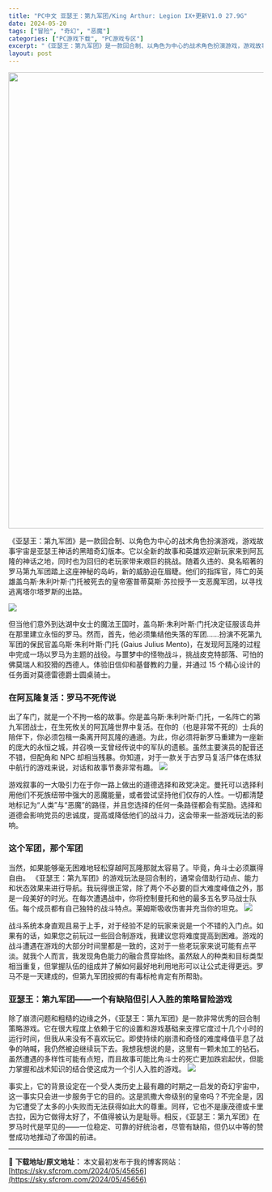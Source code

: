 ```yaml
---
title: "PC中文 亚瑟王：第九军团/King Arthur: Legion IX+更新V1.0 27.9G"
date: 2024-05-20
tags: ["冒险", "奇幻", "恶魔"]
categories: ["PC游戏下载", "PC游戏专区"]
excerpt: "《亚瑟王：第九军团》是一款回合制、以角色为中心的战术角色扮演游戏，游戏故事宇宙是亚瑟王神话的黑暗奇幻版本。它以全新的故事和英雄欢迎新玩家来到阿瓦隆的神话之地，同时也为回归的老玩家带来艰巨的挑战。随着久违的、臭名昭著的罗马第九军团踏上这座神秘的岛屿，新的威胁迫在眉睫。他们的指挥官，阵亡的英雄盖乌斯·朱&hellip;"
layout: post
---
```


<img class="aligncenter size-full wp-image-45657" src="https://sky.sfcrom.com/wp-content/uploads/2024/05/2024052001202578.webp" alt="" width="600" height="900" />

《亚瑟王：第九军团》是一款回合制、以角色为中心的战术角色扮演游戏，游戏故事宇宙是亚瑟王神话的黑暗奇幻版本。它以全新的故事和英雄欢迎新玩家来到阿瓦隆的神话之地，同时也为回归的老玩家带来艰巨的挑战。随着久违的、臭名昭著的罗马第九军团踏上这座神秘的岛屿，新的威胁迫在眉睫。他们的指挥官，阵亡的英雄盖乌斯·朱利叶斯·门托被死去的皇帝塞普蒂莫斯·苏拉授予一支恶魔军团，以寻找逃离塔尔塔罗斯的出路。

<img src="https://sky.sfcrom.com/wp-content/uploads/2024/05/20240520092352-8b7c3.jpeg" />

<span>但当他们意外到达湖中女士的魔法王国时，盖乌斯·朱利叶斯·门托决定征服该岛并在那里建立永恒的罗马。然而，首先，他必须集结他失落的军团……扮演不死第九军团的保民官盖乌斯·朱利叶斯·门托 (Gaius Julius Mento)，在发现阿瓦隆的过程中完成一场以罗马为主题的战役。与噩梦中的怪物战斗，挑战皮克特部落、可怕的佛莫瑞人和狡猾的西德人。体验旧信仰和基督教的力量，并通过 15 个精心设计的任务面对莫德雷德爵士圆桌骑士。</span>
<h3><span>在阿瓦隆复活：罗马不死传说</span></h3>
<span>出了车门，就是一个不拘一格的故事。你是盖乌斯·朱利叶斯·门托，一名阵亡的第九军团战士，在生死攸关的阿瓦隆世界中复活。在你的（也是非常不死的）士兵的陪伴下，你必须包租一条离开阿瓦隆的通道。为此，你必须将新罗马重建为一座新的庞大的永恒之城，并召唤一支曾经传说中的军队的遗骸。虽然主要演员的配音还不错，但配角和 NPC 却相当残暴。你知道，对于一款关于古罗马复活尸体在炼狱中航行的游戏来说，对话和故事节奏非常有趣。</span>

<img src="https://sky.sfcrom.com/wp-content/uploads/2024/05/20240520092353-3085a.jpeg" />

<span>游戏叙事的一大吸引力在于你一路上做出的道德选择和政党决定。曼托可以选择利用他们不死族纽带中强大的恶魔能量，或者尝试坚持他们仅存的人性。一切都清楚地标记为“人类”与“恶魔”的路径，并且您选择的任何一条路径都会有奖励。选择和道德会影响党员的忠诚度，提高或降低他们的战斗力，这会带来一些游戏玩法的影响。</span>
<h3><span>这个军团，那个军团</span></h3>
<span>当然，如果能够毫无困难地轻松穿越阿瓦隆那就太容易了。毕竟，角斗士必须赢得自由。 《亚瑟王：第九军团》的游戏玩法是回合制的，通常会借助行动点、能力和状态效果来进行导航。我玩得很正常，除了两个不必要的巨大难度峰值之外，那是一段美好的时光。在每次遭遇战中，你将控制曼托和他的最多五名罗马战士队伍。每个成员都有自己独特的战斗特点。莱姆斯吸收伤害并充当你的坦克。</span>

<img src="https://sky.sfcrom.com/wp-content/uploads/2024/05/20240520092353-7fef7.jpeg" />

<span>战斗系统本身直观且易于上手，对于经验不足的玩家来说是一个不错的入门点。如果有的话，如果您之前玩过一些回合制游戏，我建议您将难度提高到困难。游戏的战斗遭遇在游戏的大部分时间里都是一致的，这对于一些老玩家来说可能有点平淡。就我个人而言，我发现角色能力的融合贯穿始终。虽然敌人的种类和目标类型相当重复，但掌握队伍的组成并了解如何最好地利用地形可以让公式走得更远。罗马不是一天建成的，但第九军团投掷的有毒标枪肯定有所帮助。</span>
<h3><span>亚瑟王：第九军团——一个有缺陷但引人入胜的策略冒险游戏</span></h3>
<span>除了崩溃问题和粗糙的边缘之外，《亚瑟王：第九军团》是一款非常优秀的回合制策略游戏。它在很大程度上依赖于它的设置和游戏基础来支撑它度过十几个小时的运行时间，但我从来没有不喜欢玩它。即使持续的崩溃和奇怪的难度峰值平息了战争的呐喊，我仍然被迫继续玩下去。我想我想说的是，这里有一颗未加工的钻石。虽然遭遇的多样性可能有点短，而且故事可能比角斗士的死亡更加跌宕起伏，但能力掌握和战术知识的结合使这成为一个引人入胜的游戏。</span>

<img src="https://sky.sfcrom.com/wp-content/uploads/2024/05/20240520092353-9f9fc.jpeg" />

事实上，它的背景设定在一个受人类历史上最有趣的时期之一启发的奇幻宇宙中，这一事实只会进一步服务于它的目的。这是凯撒大帝级别的皇帝吗？不完全是，因为它遭受了太多的小失败而无法获得如此大的尊重。同样，它也不是康茂德或卡里古拉，因为它做得太好了，不值得被认为是耻辱。相反，《亚瑟王：第九军团》在罗马时代是罕见的——一位稳定、可靠的好统治者，尽管有缺陷，但仍以中等的赞誉成功地推动了帝国的前进。

---
📖 **下载地址/原文地址：** 本文最初发布于我的博客网站：[https://sky.sfcrom.com/2024/05/45656](https://sky.sfcrom.com/2024/05/45656)
